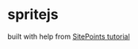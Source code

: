 # spritejs
built with help from [SitePoints tutorial](https://www.sitepoint.com/building-3d-engine-javascript/)
